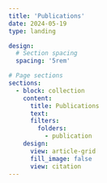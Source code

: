 ```yaml
---
title: 'Publications'
date: 2024-05-19
type: landing

design:
  # Section spacing
  spacing: '5rem'

# Page sections
sections:
  - block: collection
    content:
      title: Publications
      text: 
      filters:
        folders:
          - publication
    design:
      view: article-grid
      fill_image: false
      view: citation
---
```


